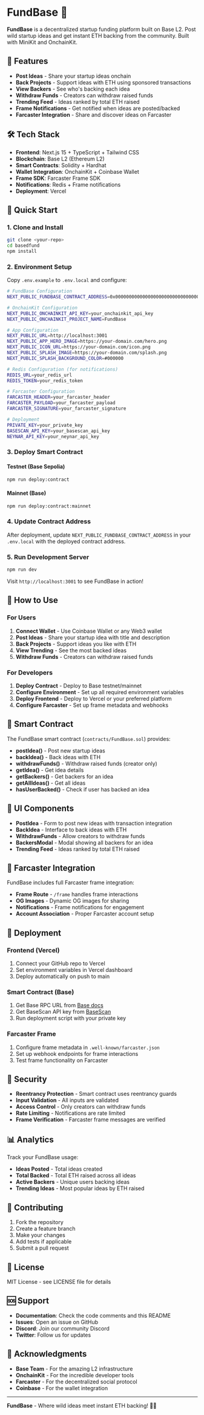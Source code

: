 # FundBase 🚀

**FundBase** is a decentralized startup funding platform built on Base L2. Post wild startup ideas and get instant ETH backing from the community. Built with MiniKit and OnchainKit.

## 🎯 Features

- **Post Ideas** - Share your startup ideas onchain
- **Back Projects** - Support ideas with ETH using sponsored transactions
- **View Backers** - See who's backing each idea
- **Withdraw Funds** - Creators can withdraw raised funds
- **Trending Feed** - Ideas ranked by total ETH raised
- **Frame Notifications** - Get notified when ideas are posted/backed
- **Farcaster Integration** - Share and discover ideas on Farcaster

## 🛠️ Tech Stack

- **Frontend**: Next.js 15 + TypeScript + Tailwind CSS
- **Blockchain**: Base L2 (Ethereum L2)
- **Smart Contracts**: Solidity + Hardhat
- **Wallet Integration**: OnchainKit + Coinbase Wallet
- **Frame SDK**: Farcaster Frame SDK
- **Notifications**: Redis + Frame notifications
- **Deployment**: Vercel

## 🚀 Quick Start

### 1. Clone and Install

```bash
git clone <your-repo>
cd basedfund
npm install
```

### 2. Environment Setup

Copy `.env.example` to `.env.local` and configure:

```bash
# FundBase Configuration
NEXT_PUBLIC_FUNDBASE_CONTRACT_ADDRESS=0x0000000000000000000000000000000000000000

# OnchainKit Configuration
NEXT_PUBLIC_ONCHAINKIT_API_KEY=your_onchainkit_api_key
NEXT_PUBLIC_ONCHAINKIT_PROJECT_NAME=FundBase

# App Configuration
NEXT_PUBLIC_URL=http://localhost:3001
NEXT_PUBLIC_APP_HERO_IMAGE=https://your-domain.com/hero.png
NEXT_PUBLIC_ICON_URL=https://your-domain.com/icon.png
NEXT_PUBLIC_SPLASH_IMAGE=https://your-domain.com/splash.png
NEXT_PUBLIC_SPLASH_BACKGROUND_COLOR=#000000

# Redis Configuration (for notifications)
REDIS_URL=your_redis_url
REDIS_TOKEN=your_redis_token

# Farcaster Configuration
FARCASTER_HEADER=your_farcaster_header
FARCASTER_PAYLOAD=your_farcaster_payload
FARCASTER_SIGNATURE=your_farcaster_signature

# Deployment
PRIVATE_KEY=your_private_key
BASESCAN_API_KEY=your_basescan_api_key
NEYNAR_API_KEY=your_neynar_api_key
```

### 3. Deploy Smart Contract

#### Testnet (Base Sepolia)
```bash
npm run deploy:contract
```

#### Mainnet (Base)
```bash
npm run deploy:contract:mainnet
```

### 4. Update Contract Address

After deployment, update `NEXT_PUBLIC_FUNDBASE_CONTRACT_ADDRESS` in your `.env.local` with the deployed contract address.

### 5. Run Development Server

```bash
npm run dev
```

Visit `http://localhost:3001` to see FundBase in action!

## 📱 How to Use

### For Users

1. **Connect Wallet** - Use Coinbase Wallet or any Web3 wallet
2. **Post Ideas** - Share your startup idea with title and description
3. **Back Projects** - Support ideas you like with ETH
4. **View Trending** - See the most backed ideas
5. **Withdraw Funds** - Creators can withdraw raised funds

### For Developers

1. **Deploy Contract** - Deploy to Base testnet/mainnet
2. **Configure Environment** - Set up all required environment variables
3. **Deploy Frontend** - Deploy to Vercel or your preferred platform
4. **Configure Farcaster** - Set up frame metadata and webhooks

## 🔧 Smart Contract

The FundBase smart contract (`contracts/FundBase.sol`) provides:

- **postIdea()** - Post new startup ideas
- **backIdea()** - Back ideas with ETH
- **withdrawFunds()** - Withdraw raised funds (creator only)
- **getIdea()** - Get idea details
- **getBackers()** - Get backers for an idea
- **getAllIdeas()** - Get all ideas
- **hasUserBacked()** - Check if user has backed an idea

## 🎨 UI Components

- **PostIdea** - Form to post new ideas with transaction integration
- **BackIdea** - Interface to back ideas with ETH
- **WithdrawFunds** - Allow creators to withdraw funds
- **BackersModal** - Modal showing all backers for an idea
- **Trending Feed** - Ideas ranked by total ETH raised

## 🔗 Farcaster Integration

FundBase includes full Farcaster frame integration:

- **Frame Route** - `/frame` handles frame interactions
- **OG Images** - Dynamic OG images for sharing
- **Notifications** - Frame notifications for engagement
- **Account Association** - Proper Farcaster account setup

## 🚀 Deployment

### Frontend (Vercel)

1. Connect your GitHub repo to Vercel
2. Set environment variables in Vercel dashboard
3. Deploy automatically on push to main

### Smart Contract (Base)

1. Get Base RPC URL from [Base docs](https://docs.base.org/)
2. Get BaseScan API key from [BaseScan](https://basescan.org/)
3. Run deployment script with your private key

### Farcaster Frame

1. Configure frame metadata in `.well-known/farcaster.json`
2. Set up webhook endpoints for frame interactions
3. Test frame functionality on Farcaster

## 🔐 Security

- **Reentrancy Protection** - Smart contract uses reentrancy guards
- **Input Validation** - All inputs are validated
- **Access Control** - Only creators can withdraw funds
- **Rate Limiting** - Notifications are rate limited
- **Frame Verification** - Farcaster frame messages are verified

## 📊 Analytics

Track your FundBase usage:

- **Ideas Posted** - Total ideas created
- **Total Backed** - Total ETH raised across all ideas
- **Active Backers** - Unique users backing ideas
- **Trending Ideas** - Most popular ideas by ETH raised

## 🤝 Contributing

1. Fork the repository
2. Create a feature branch
3. Make your changes
4. Add tests if applicable
5. Submit a pull request

## 📄 License

MIT License - see LICENSE file for details

## 🆘 Support

- **Documentation**: Check the code comments and this README
- **Issues**: Open an issue on GitHub
- **Discord**: Join our community Discord
- **Twitter**: Follow us for updates

## 🙏 Acknowledgments

- **Base Team** - For the amazing L2 infrastructure
- **OnchainKit** - For the incredible developer tools
- **Farcaster** - For the decentralized social protocol
- **Coinbase** - For the wallet integration

---

**FundBase** - Where wild ideas meet instant ETH backing! 🚀💡